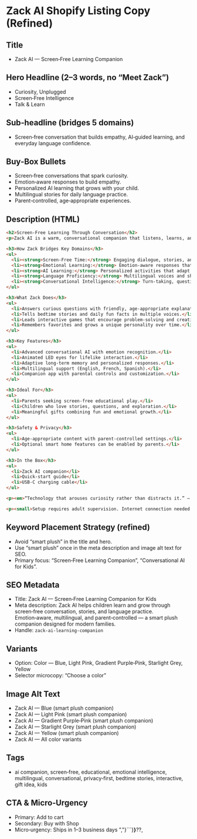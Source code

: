 # Zack AI Shopify Listing Copy (Refined)

## Title
- Zack AI — Screen‑Free Learning Companion

## Hero Headline (2–3 words, no “Meet Zack”) 
- Curiosity, Unplugged
- Screen‑Free Intelligence
- Talk & Learn

## Sub‑headline (bridges 5 domains)
- Screen‑free conversation that builds empathy, AI‑guided learning, and everyday language confidence.

## Buy‑Box Bullets
- Screen‑free conversations that spark curiosity.
- Emotion‑aware responses to build empathy.
- Personalized AI learning that grows with your child.
- Multilingual stories for daily language practice.
- Parent‑controlled, age‑appropriate experiences.

## Description (HTML)
```html
<h2>Screen‑Free Learning Through Conversation</h2>
<p>Zack AI is a warm, conversational companion that listens, learns, and plays. With emotion recognition and animated eyes, Zack turns everyday questions into discovery — from friendly explanations to imaginative stories and gentle language practice.</p>

<h3>How Zack Bridges Key Domains</h3>
<ul>
  <li><strong>Screen‑Free Time:</strong> Engaging dialogue, stories, and games without tablets.</li>
  <li><strong>Emotional Learning:</strong> Emotion‑aware responses that encourage empathy and self‑expression.</li>
  <li><strong>AI Learning:</strong> Personalized activities that adapt to your child’s interests.</li>
  <li><strong>Language Proficiency:</strong> Multilingual voices and short daily practice sessions.</li>
  <li><strong>Conversational Intelligence:</strong> Turn‑taking, questioning, and storytelling for confident communication.</li>
</ul>

<h3>What Zack Does</h3>
<ul>
  <li>Answers curious questions with friendly, age‑appropriate explanations.</li>
  <li>Tells bedtime stories and daily fun facts in multiple voices.</li>
  <li>Leads interactive games that encourage problem‑solving and creativity.</li>
  <li>Remembers favorites and grows a unique personality over time.</li>
</ul>

<h3>Key Features</h3>
<ul>
  <li>Advanced conversational AI with emotion recognition.</li>
  <li>Animated LED eyes for lifelike interaction.</li>
  <li>Adaptive long‑term memory and personalized responses.</li>
  <li>Multilingual support (English, French, Spanish).</li>
  <li>Companion app with parental controls and customization.</li>
</ul>

<h3>Ideal For</h3>
<ul>
  <li>Parents seeking screen‑free educational play.</li>
  <li>Children who love stories, questions, and exploration.</li>
  <li>Meaningful gifts combining fun and emotional growth.</li>
</ul>

<h3>Safety & Privacy</h3>
<ul>
  <li>Age‑appropriate content with parent‑controlled settings.</li>
  <li>Optional smart home features can be enabled by parents.</li>
</ul>

<h3>In the Box</h3>
<ul>
  <li>Zack AI companion</li>
  <li>Quick‑start guide</li>
  <li>USB‑C charging cable</li>
</ul>

<p><em>“Technology that arouses curiosity rather than distracts it.” — Gary Abitbol, Founder</em></p>

<p><small>Setup requires adult supervision. Internet connection needed for updates. Content varies by parent settings.</small></p>
```

## Keyword Placement Strategy (refined)
- Avoid “smart plush” in the title and hero.
- Use “smart plush” once in the meta description and image alt text for SEO.
- Primary focus: “Screen‑Free Learning Companion”, “Conversational AI for Kids”.

## SEO Metadata
- Title: Zack AI — Screen‑Free Learning Companion for Kids
- Meta description: Zack AI helps children learn and grow through screen‑free conversation, stories, and language practice. Emotion‑aware, multilingual, and parent‑controlled — a smart plush companion designed for modern families.
- Handle: `zack-ai-learning-companion`

## Variants
- Option: Color — Blue, Light Pink, Gradient Purple‑Pink, Starlight Grey, Yellow
- Selector microcopy: “Choose a color”

## Image Alt Text
- Zack AI — Blue (smart plush companion)
- Zack AI — Light Pink (smart plush companion)
- Zack AI — Gradient Purple‑Pink (smart plush companion)
- Zack AI — Starlight Grey (smart plush companion)
- Zack AI — Yellow (smart plush companion)
- Zack AI — All color variants

## Tags
- ai companion, screen‑free, educational, emotional intelligence, multilingual, conversational, privacy‑first, bedtime stories, interactive, gift idea, kids

## CTA & Micro‑Urgency
- Primary: Add to cart
- Secondary: Buy with Shop
- Micro‑urgency: Ships in 1–3 business days
","}​```}**}**??,